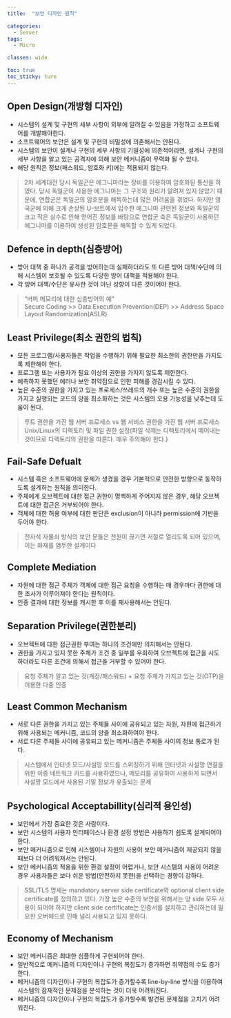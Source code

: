 ```yaml
---
title:  "보안 디자인 원칙"

categories:
  - Server
tags:
  - Micro

classes: wide

toc: true
toc_sticky: ture
---
```



## Open Design(개방형 디자인)
- 시스템의 설계 및 구현의 세부 사항이 외부에 알려질 수 있음을 가정하고 소프트웨어를 개발해야한다.
- 소프트웨어의 보안은 설계 및 구현의 비밀성에 의존해서는 안된다.
- 시스템의 보안이 설계나 구현의 세부 사항의 기밀성에 의존적이라면, 설계나 구현의 세부 사항을 알고 있는 공격자에 의해 보안 메커니즘이 무력화 될 수 있다.
- 해당 원칙은 정보(패스워드, 암호화 키)에는 적용되지 않는다.

> 2차 세계대전 당시 독일군은 에그니마라는 장비를 이용하여 암호화된 통신을 하였다. 당시 독일군이 사용한 에그니마는 그 구조와 원리가 알려져 있지 않았기 때문에, 연합군은 독일군의 암호문을 해독하는데 많은 어려움을 겪었다. 하지만 영국군에 의해 크게 손상된 U-보트에서 입수한 에그니마 관련된 정보와 독일군의 크고 작은 실수로 인해 얻어진 정보를 바탕으로 연합군 측은 독일군이 사용하던 에그니마를 이용하여 생성된 암호문을 해독할 수 있게 되었다.  


## Defence in depth(심층방어)
- 방어 대책 중 하나가 공격을 방어하는데 실패하더라도 또 다른 방어 대책/수단에 의해 시스템이 보호될 수 있도록 다양한 방어 대책을 적용해야 한다.
- 각 방어 대책/수단은 유사한 것이 아닌 성향이 다른 것이어야 한다.

> “버퍼 메모리에 대한 심층방어의 예”  
> Secure Coding >> Data Execution Prevention(DEP) >>  Address Space Layout Randomization(ASLR)  



## Least Privilege(최소 권한의 법칙)
- 모든 프로그램/사용자들은 작업을 수행하기 위해 필요한 최소한의 권한만을 가지도록 제한해야 한다.
- 프로그램 또는 사용자가 필요 이상의 권한을 가지지 않도록 제한한다.
- 예측하지 못했던 에러나 보안 취약점으로 인한 피해를 경감시킬 수 있다.
- 높은 수준의 권한을 가지고 있는 프로세스/쓰레드의 개수 또는 높은 수준의 권한을 가지고 실행되는 코드의 양을 최소화하는 것은 시스템의 오용 가능성을 낮추는데 도움이 된다.

> 루트 권한을 가진 웹 서버 프로세스 vs 웹 서비스 권한을 가진 웹 서버 프로세스  
> Unix/Linux의 디렉토리 및 파일 권한 설정(파일 삭제는 디렉토리에서 떼어내는 것이므로 디렉토리의 권한을 따른다. 매우 주의해야 한다.)  


## Fail-Safe Defualt
- 시스템 혹은 소프트웨어에 문제가 생겼을 경우 기본적으로 안전한 방향으로 동작하도록 설계하는 원칙을 의미한다.
- 주체에게 오브젝트에 대한 접근 권한이 명백하게 주어지지 않은 경우, 해당 오브젝트에 대한 접근은 거부되어야 한다.
- 객체에 대한 허용 여부에 대한 판단은 exclusion이 아니라 permission에 기반을 두어야 한다.

> 전자석 자물쇠 방식의 보안 문들은 전원이 끊기면 저절로 열리도록 되어 있으며, 이는 화재를 염두한 설계이다  


## Complete Mediation
- 자원에 대한 접근 주체가 객체에 대한 접근 요청을 수행하는 매 경우마다 권한에 대한 조사가 이루어져야 한다는 원칙이다.
- 인증 결과에 대한 정보를 캐시한 후 이를 재사용해서는 안된다.


## Separation Privilege(권한분리)
- 오브젝트에 대한 접근권한 부여는 하나의 조건에만 의지해서는 안된다.
- 권한을 가지고 있지 못한 주체가 조건 중 일부를 우회하여 오브젝트에 접근을 시도하더라도 다른 조건에 의해서 접근을 거부할 수 있어야 한다.

> 요청 주체가 알고 있는 것(계정/패스워드) + 요청 주체가 가지고 있는 것(OTP)을 이용한 다중 인증  


## Least Common Mechanism
- 서로 다른 권한을 가지고 있는 주체들 사이에 공유되고 있는 자원, 자원에 접근하기 위해 사용되는 메커니즘, 코드의 양을 최소화하여야 한다.
- 서로 다른 주체들 사이에 공유되고 있는 메커니즘은 주체들 사이의 정보 통로가 된다.

> 시스템에서 인터넷 모드/사설망 모드를 스위칭하기 위해 인터넷과 사설망 연결을 위한 이중 네트워크 카드를 사용하였으나, 메모리를 공유하여 사용하게 되면서 사설망 모드에서 사용된 기밀 정보가 유출되는 문제  


## Psychological Acceptabillity(심리적 용인성)
- 보안에서 가장 중요한 것은 사람이다.
- 보안 시스템의 사용자 인터페이스나 환경 설정 방법은 사용하기 쉽도록 설계되어야 한다.
- 보안 메커니즘으로 인해 시스템이나 자원의 사용이 보안 메커니즘이 제공되지 않을 때보다 더 어려워져서는 안된다.
- 보안 메커니즘의 적용을 위한 환경 설정이 어렵거나, 보안 시스템의 사용이 어려운 경우 사용자들은 보다 쉬운 방법(안전하지 못한)을 선택하는 경향이 강하다.

> SSL/TLS 명세는 mandatory server side certificate와 optional client side certificate를 정의하고 있다. 가장 높은 수준의 보안을 위해서는 양 side 모두 사용이 되어야 하지만 client side certificate는 인증서를 설치하고 관리하는데 필요한 오버헤드로 인해 널리 사용되고 있지 못하다.  


## Economy of Mechanism
- 보안 메커니즘은 최대한 심플하게 구현되어야 한다.
- 일반적으로 메커니즘의 디자인이나 구현의 복잡도가 증가하면 취약점의 수도 증가한다.
- 메커니즘의 디자인이나 구현의 복잡도가 증가할수록 line-by-line 방식을 이용하여 시스템의 잠재적인 문제점을 분석하는 것이 더욱 어려워진다.
- 메커니즘의 디자인이나 구현의 복잡도가 증가할수록 발견된 문제점을 고치기 어려워진다.


